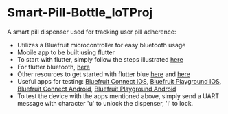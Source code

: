 # Smart-Pill-Bottle_IoTProj
A smart pill dispenser used for tracking user pill adherence:
* Utilizes a Bluefruit microcontroller for easy bluetooth usage
* Mobile app to be built using flutter
* To start with flutter, simply follow the steps illustrated [here](http://flutter.io/setup)
* For flutter bluetooth, [here](https://pub.dev/packages/flutter_blue)
* Other resources to get started with flutter blue [here](https://medium.com/flutter-community/flutter-adding-bluetooth-functionality-1b9715ccc698) and [here](https://blog.kuzzle.io/communicate-through-ble-using-flutter)
* Useful apps for testing: [Bluefruit Connect IOS](https://apps.apple.com/ca/app/bluefruit-connect/id830125974), [Bluefruit Playground IOS](https://apps.apple.com/us/app/bluefruit-playground/id1489549571), [Bluefruit Connect Android](https://play.google.com/store/apps/details?id=com.adafruit.bluefruit.le.connect&hl=en_CA), [Bluefruit Playground Android](https://play.google.com/store/apps/details?id=com.adafruit.bluefruit_playground&hl=en_CA)
* To test the device with the apps mentioned above, simply send a UART message with character 'u' to unlock the dispenser, 'l' to lock.
